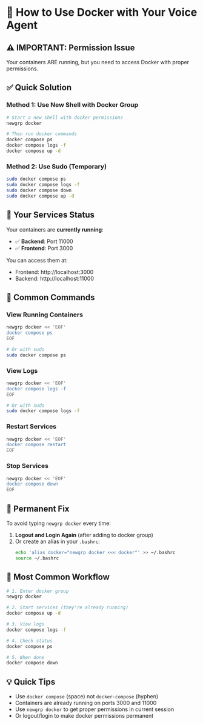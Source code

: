 # 🐳 How to Use Docker with Your Voice Agent

## ⚠️ IMPORTANT: Permission Issue

Your containers ARE running, but you need to access Docker with proper permissions.

## ✅ Quick Solution

### Method 1: Use New Shell with Docker Group
```bash
# Start a new shell with docker permissions
newgrp docker

# Then run docker commands
docker compose ps
docker compose logs -f
docker compose up -d
```

### Method 2: Use Sudo (Temporary)
```bash
sudo docker compose ps
sudo docker compose logs -f
sudo docker compose down
sudo docker compose up -d
```

## 🎯 Your Services Status

Your containers are **currently running**:

- ✅ **Backend**: Port 11000
- ✅ **Frontend**: Port 3000

You can access them at:
- Frontend: http://localhost:3000
- Backend: http://localhost:11000

## 📝 Common Commands

### View Running Containers
```bash
newgrp docker << 'EOF'
docker compose ps
EOF

# Or with sudo
sudo docker compose ps
```

### View Logs
```bash
newgrp docker << 'EOF'
docker compose logs -f
EOF

# Or with sudo
sudo docker compose logs -f
```

### Restart Services
```bash
newgrp docker << 'EOF'
docker compose restart
EOF
```

### Stop Services
```bash
newgrp docker << 'EOF'
docker compose down
EOF
```

## 🔧 Permanent Fix

To avoid typing `newgrp docker` every time:

1. **Logout and Login Again** (after adding to docker group)
2. Or create an alias in your `.bashrc`:
   ```bash
   echo 'alias docker="newgrp docker <<< docker"' >> ~/.bashrc
   source ~/.bashrc
   ```

## 🎯 Most Common Workflow

```bash
# 1. Enter docker group
newgrp docker

# 2. Start services (they're already running)
docker compose up -d

# 3. View logs
docker compose logs -f

# 4. Check status
docker compose ps

# 5. When done
docker compose down
```

## 💡 Quick Tips

- Use `docker compose` (space) not `docker-compose` (hyphen)
- Containers are already running on ports 3000 and 11000
- Use `newgrp docker` to get proper permissions in current session
- Or logout/login to make docker permissions permanent
